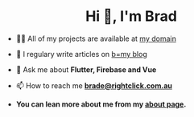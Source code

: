 <h1 align="center">Hi 👋, I'm Brad</h1>


- 👨‍💻 All of my projects are available at [my domain](http://rightclick.com.au/)

- 📝 I regulary write articles on [b=my blog](http://rightclick.com.au/posts)

- 💬 Ask me about **Flutter, Firebase and Vue**

- 📫 How to reach me **brade@rightclick.com.au**

-  **You can lean more about me from my [about page](https://rightclick.com.au/about/).**
